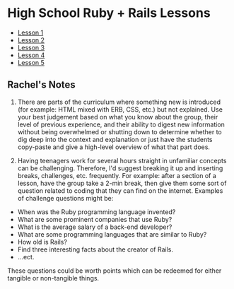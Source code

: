 # High School Ruby + Rails Lessons

* [Lesson 1](/lesson_1.md)
* [Lesson 2](/lesson_2.md)
* [Lesson 3](/lesson_3.md)
* [Lesson 4](/lesson_4.md)
* [Lesson 5](/lesson_5.md)



## Rachel's Notes

1) There are parts of the curriculum where something new is introduced (for example: HTML mixed with ERB, CSS, etc.) but not explained. Use your best judgement based on what you know about the group, their level of previous experience, and their ability to digest new information without being overwhelmed or shutting down to determine whether to dig deep into the context and explanation or just have the students copy-paste and give a high-level overview of what that part does.

2) Having teenagers work for several hours straight in unfamiliar concepts can be challenging. Therefore, I'd suggest breaking it up and inserting breaks, challenges, etc. frequently. For example: after a section of a lesson, have the group take a 2-min break, then give them some sort of question related to coding that they can find on the internet. Examples of challenge questions might be:

* When was the Ruby programming language invented?
* What are some prominent companies that use Ruby? 
* What is the average salary of a back-end developer? 
* What are some programming languages that are similar to Ruby?
* How old is Rails? 
* Find three interesting facts about the creator of Rails.
* ...ect.

These questions could be worth points which can be redeemed for either tangible or non-tangible things. 
